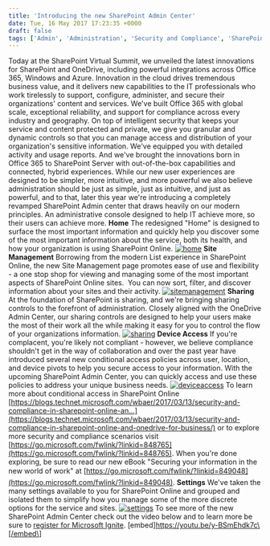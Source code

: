 ```yaml
---
title: 'Introducing the new SharePoint Admin Center'
date: Tue, 16 May 2017 17:23:35 +0000
draft: false
tags: ['Admin', 'Administration', 'Security and Compliance', 'SharePoint', 'SharePoint Online']
---
```


Today at the SharePoint Virtual Summit, we unveiled the latest innovations for SharePoint and OneDrive, including powerful integrations across Office 365, Windows and Azure. Innovation in the cloud drives tremendous business value, and it delivers new capabilities to the IT professionals who work tirelessly to support, configure, administer, and secure their organizations' content and services. We've built Office 365 with global scale, exceptional reliability, and support for compliance across every industry and geography. On top of intelligent security that keeps your service and content protected and private, we give you granular and dynamic controls so that you can manage access and distribution of your organization's sensitive information. We've equipped you with detailed activity and usage reports. And we've brought the innovations born in Office 365 to SharePoint Server with out-of-the-box capabilities and connected, hybrid experiences. While our new user experiences are designed to be simpler, more intuitive, and more powerful we also believe administration should be just as simple, just as intuitive, and just as powerful, and to that, later this year we're introducing a completely revamped SharePoint Admin center that draws heavily on our modern principles. An administrative console designed to help IT achieve more, so their users can achieve more. **Home** The redesigned "Home" is designed to surface the most important information and quickly help you discover some of the most important information about the service, both its health, and how your organization is using SharePoint Online. [![home](https://msdnshared.blob.core.windows.net/media/2017/05/Home-300x169.png)](https://msdnshared.blob.core.windows.net/media/2017/05/Home.png) **Site Management** Borrowing from the modern List experience in SharePoint Online, the new Site Management page promotes ease of use and flexibility - a one stop shop for viewing and managing some of the most important aspects of SharePoint Online sites.  You can now sort, filter, and discover information about your sites and their activity. [![sitemanagement](https://msdnshared.blob.core.windows.net/media/2017/05/SiteManagement-300x169.png)](http://wbaer.files.wordpress.com/2017/05/77246-sitemanagement.png) **Sharing** At the foundation of SharePoint is sharing, and we're bringing sharing controls to the forefront of administration. Closely aligned with the OneDrive Admin Center, our sharing controls are designed to help your users make the most of their work all the while making it easy for you to control the flow of your organizations information. [![sharing](https://msdnshared.blob.core.windows.net/media/2017/05/Sharing-300x169.png)](https://msdnshared.blob.core.windows.net/media/2017/05/Sharing.png) **Device Access** If you're complacent, you're likely not compliant - however, we believe compliance shouldn't get in the way of collaboration and over the past year have introduced several new conditional access policies across user, location, and device pivots to help you secure access to your information. With the upcoming SharePoint Admin Center, you can quickly access and use these policies to address your unique business needs. [![deviceaccess](https://msdnshared.blob.core.windows.net/media/2017/05/DeviceAccess-300x169.png)](https://msdnshared.blob.core.windows.net/media/2017/05/DeviceAccess.png) To learn more about conditional access in SharePoint Online [https://blogs.technet.microsoft.com/wbaer/2017/03/13/security-and-compliance-in-sharepoint-online-an...](https://blogs.technet.microsoft.com/wbaer/2017/03/13/security-and-compliance-in-sharepoint-online-and-onedrive-for-business/) or to explore more security and compliance scenarios visit [https://go.microsoft.com/fwlink/?linkid=848765](https://go.microsoft.com/fwlink/?linkid=848765). When you're done exploring, be sure to read our new eBook "Securing your information in the new world of work" at [https://go.microsoft.com/fwlink/?linkid=849048](https://go.microsoft.com/fwlink/?linkid=849048). **Settings** We've taken the many settings available to you for SharePoint Online and grouped and isolated them to simplify how you manage some of the more discrete options for the service and sites. [![settings](https://msdnshared.blob.core.windows.net/media/2017/05/Settings-300x169.png)](https://msdnshared.blob.core.windows.net/media/2017/05/Settings.png) To see more of the new SharePoint Admin Center check out the video below and to learn more be sure to [register for Microsoft Ignite](https://register.ignite.microsoft.com/). \[embed\]https://youtu.be/y-BSmEhdk7c\[/embed\]